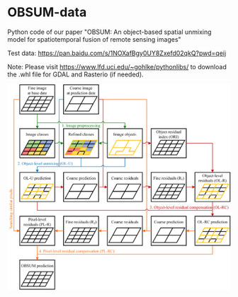 # OBSUM-data
Python code of our paper "OBSUM: An object-based spatial unmixing model for spatiotemporal fusion of remote sensing images"

Test data: https://pan.baidu.com/s/1NOXafBgy0UY8Zxefd02qkQ?pwd=qeij 

Note: Please visit https://www.lfd.uci.edu/~gohlke/pythonlibs/ to download the .whl file for GDAL and Rasterio (if needed).

![image](https://github.com/HoucaiGuo/OBSUM-code/blob/main/Flowchart.png)
